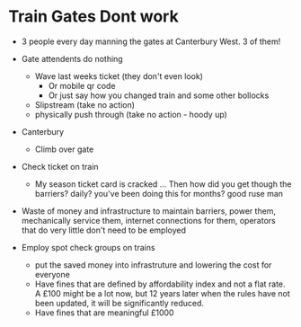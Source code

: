 Train Gates Dont work
=====================

* 3 people every day manning the gates at Canterbury West. 3 of them!

* Gate attendents do nothing
    * Wave last weeks ticket (they don't even look)
        * Or mobile qr code
        * Or just say how you changed train and some other bollocks
    * Slipstream (take no action)
    * physically push through (take no action - hoody up)
* Canterbury
    * Climb over gate
* Check ticket on train
    * My season ticket card is cracked ... Then how did you get though the barriers? daily? you've been doing this for months? good ruse man

* Waste of money and infrastructure to maintain barriers, power them, mechanically service them, internet connections for them, operators that do very little don't need to be employed

* Employ spot check groups on trains
    * put the saved money into infrastruture and lowering the cost for everyone
    * Have fines that are defined by affordability index and not a flat rate. A £100 might be a lot now, but 12 years later when the rules have not been updated, it will be significantly reduced.
    * Have fines that are meaningful £1000